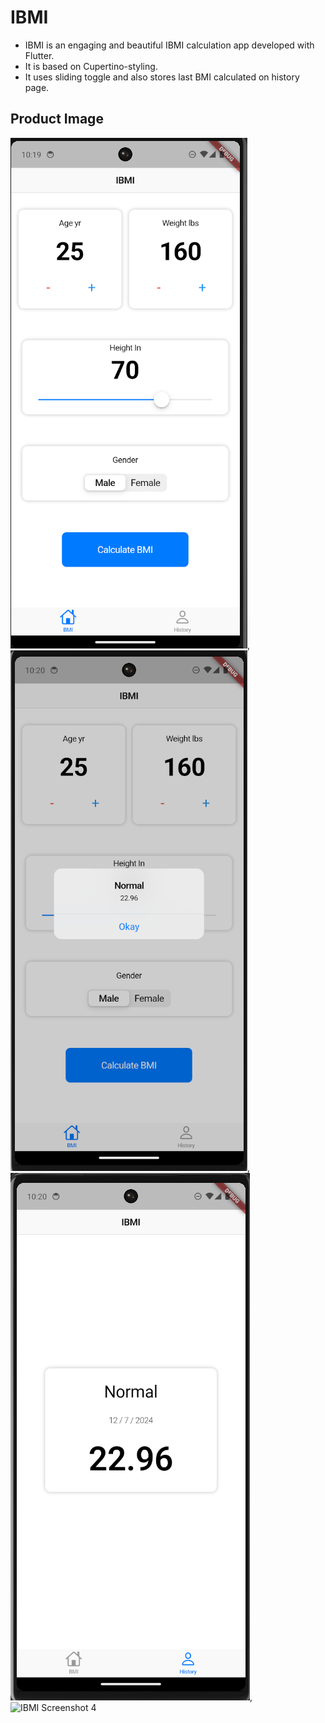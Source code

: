 # IBMI

- IBMI is an engaging and beautiful IBMI calculation app developed with Flutter.
- It is based on Cupertino-styling.
- It uses sliding toggle and also stores last BMI calculated on history page.

## Product Image
![IBMI Screenshot 1](FinalProduct/1.png),
![IBMI Screenshot 2](FinalProduct/2.png),
![IBMI Screenshot 3](FinalProduct/3.png),
![IBMI Screenshot 4](FinalProduct/4.png)
